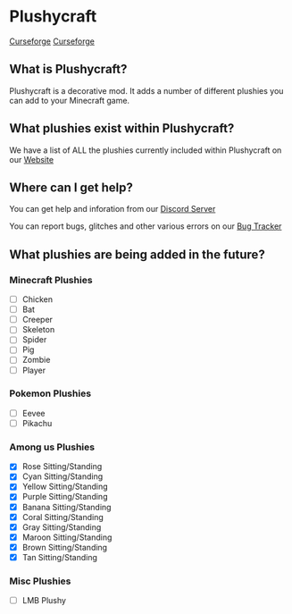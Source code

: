 # Plushycraft
[Curseforge](https://cf.way2muchnoise.eu/full_563968_downloads.svg) [Curseforge](https://cf.way2muchnoise.eu/versions/563968.svg)

## What is Plushycraft?
Plushycraft is a decorative mod. It adds a number of different plushies you can add to your Minecraft game.

## What plushies exist within Plushycraft?
We have a list of ALL the plushies currently included within Plushycraft on our [Website](https://lockyzdev.net/plushycraft/plushylist/)
 
## Where can I get help?
You can get help and inforation from our [Discord Server](https://discord.gg/NgpN3YYbMM)

You can report bugs, glitches and other various errors on our [Bug Tracker](https://tracker.lockyzdev.net)

## What plushies are being added in the future?
### Minecraft Plushies
- [ ] Chicken
- [ ] Bat
- [ ] Creeper
- [ ] Skeleton
- [ ] Spider
- [ ] Pig
- [ ] Zombie
- [ ] Player

### Pokemon Plushies
- [ ] Eevee
- [ ] Pikachu

### Among us Plushies
- [x] Rose Sitting/Standing
- [x] Cyan Sitting/Standing
- [x] Yellow Sitting/Standing
- [x] Purple Sitting/Standing
- [x] Banana Sitting/Standing
- [x] Coral Sitting/Standing
- [x] Gray Sitting/Standing
- [x] Maroon Sitting/Standing
- [x] Brown Sitting/Standing
- [x] Tan Sitting/Standing

### Misc Plushies
- [ ] LMB Plushy
